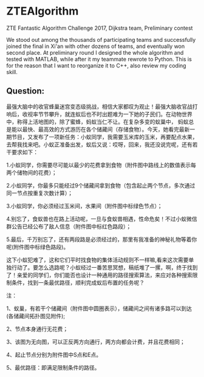 # ZTEAlgorithm
ZTE Fantastic Algorithm Challenge 2017, Dijkstra team, Preliminary contest

We stood out among the thousands of participating teams and successfully joined the final in Xi'an with other dozens of teams, and eventually won second place.
At preliminary round I designed the whole algorithm and tested with MATLAB, while after it my teammate rewrote to Python. This is for the reason that I want to reorganize it to C++, also review my coding skill. 

## Question:
最强大脑中的收官蜂巢迷宫变态级挑战，相信大家都叹为观止！最强大脑收官战打响后，收视率节节攀升，就连蚁后也不时出题难为一下她的子民们。在动物世界中，称得上活地图的，除了蜜蜂，蚂蚁当仁不让。在复杂多变的蚁巢中， 蚂蚁总是能以最快、最高效的方式游历在各个储藏间（存储食物）。今天，她看完最新一期节目，又发布了一项新任务：小蚁同学，我需要玉米库的玉米，再要配点水果，去帮我找来吧。小蚁正准备出发，蚁后又说：哎呀，回来，我还没说完呢，还有若干要求如下：

1.小蚁同学，你需要尽可能以最少的花费拿到食物（附件图中路线上的数值表示每两个储物间的花费）；

2.小蚁同学，你最多只能经过9个储藏间拿到食物（包含起止两个节点，多次通过同一节点按重复次数计算）；

3.小蚁同学，你必须经过玉米间，水果间（附件图中标绿色节点）；

4.别忘了，食蚁兽也在路上活动呢，一旦与食蚁兽相遇，性命危矣！不过小蚁微信群公告已经公布了敌人信息（附件图中标红色路段）；

5.最后，千万别忘了，还有两段路是必须经过的，那里有我准备的神秘礼物等着你呢(附件图中标绿色路段)。

这下小蚁犯难了，这和它们平时找食物的集体活动规则不一样嘛,看来这次需要单独行动了。要怎么选路呢？小蚁经过一番苦思冥想，稿纸堆了一摞，啊，终于找到了！亲爱的同学们，你们能否也设计一种通用的路径搜索算法，来应对各种搜索限制条件，找到一条最优路径，顺利完成蚁后布置的任务呢？

注：

1、蚁巢，有若干个储藏间（附件图中圆圈表示），储藏间之间有诸多路可以到达(各储藏间拓扑图见附件);

2、节点本身通行无花费；

3、该图为无向图，可以正反两方向通行，两方向都会计费，并且花费相同；

4、起止节点分别为附件图中S点和E点。

5、最优路径：即满足限制条件的路径。
